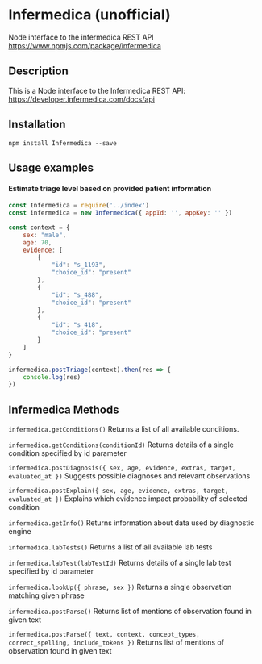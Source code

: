 # Infermedica (unofficial)
Node interface to the infermedica REST API https://www.npmjs.com/package/infermedica

## Description

This is a Node interface to the Infermedica REST API: https://developer.infermedica.com/docs/api

## Installation

```npm install Infermedica --save```

## Usage examples

#### Estimate triage level based on provided patient information
```js
const Infermedica = require('../index')
const infermedica = new Infermedica({ appId: '', appKey: '' })

const context = {
    sex: "male",
    age: 70,
    evidence: [
        {
            "id": "s_1193",
            "choice_id": "present"
        },
        {
            "id": "s_488",
            "choice_id": "present"
        },
        {
            "id": "s_418",
            "choice_id": "present"
        }
    ]
}

infermedica.postTriage(context).then(res => {
    console.log(res)
})

```

## Infermedica Methods

`infermedica.getConditions()` Returns a list of all available conditions. <br/>

`infermedica.getConditions(conditionId)` Returns details of a single condition specified by id parameter <br/>

`infermedica.postDiagnosis({ sex, age, evidence, extras, target, evaluated_at })` Suggests possible diagnoses and relevant observations <br/>

`infermedica.postExplain({ sex, age, evidence, extras, target, evaluated_at })` Explains which evidence impact probability of selected condition<br/>

`infermedica.getInfo()` Returns information about data used by diagnostic engine <br/>

`infermedica.labTests()` Returns a list of all available lab tests <br/>

`infermedica.labTest(labTestId)` Returns details of a single lab test specified by id parameter <br/>

`infermedica.lookUp({ phrase, sex })` Returns a single observation matching given phrase <br/>

`infermedica.postParse()` Returns list of mentions of observation found in given text <br/>

`infermedica.postParse({ text, context, concept_types, correct_spelling, include_tokens })` Returns list of mentions of observation found in given text <br/>




